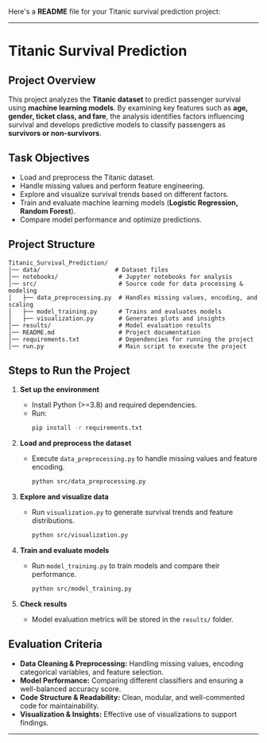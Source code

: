 Here's a **README** file for your Titanic survival prediction project:  

---

# **Titanic Survival Prediction**  

## **Project Overview**  
This project analyzes the **Titanic dataset** to predict passenger survival using **machine learning models**. By examining key features such as **age, gender, ticket class, and fare**, the analysis identifies factors influencing survival and develops predictive models to classify passengers as **survivors or non-survivors**.  

## **Task Objectives**  
- Load and preprocess the Titanic dataset.  
- Handle missing values and perform feature engineering.  
- Explore and visualize survival trends based on different factors.  
- Train and evaluate machine learning models (**Logistic Regression, Random Forest**).  
- Compare model performance and optimize predictions.  

## **Project Structure**  
```
Titanic_Survival_Prediction/
│── data/                     # Dataset files
│── notebooks/                 # Jupyter notebooks for analysis
│── src/                       # Source code for data processing & modeling
│   ├── data_preprocessing.py  # Handles missing values, encoding, and scaling
│   ├── model_training.py      # Trains and evaluates models
│   ├── visualization.py       # Generates plots and insights
│── results/                   # Model evaluation results
│── README.md                  # Project documentation
│── requirements.txt           # Dependencies for running the project
│── run.py                     # Main script to execute the project
```

## **Steps to Run the Project**  

1. **Set up the environment**  
   - Install Python (>=3.8) and required dependencies.  
   - Run:  
     ```bash
     pip install -r requirements.txt
     ```

2. **Load and preprocess the dataset**  
   - Execute `data_preprocessing.py` to handle missing values and feature encoding.  
     ```bash
     python src/data_preprocessing.py
     ```

3. **Explore and visualize data**  
   - Run `visualization.py` to generate survival trends and feature distributions.  
     ```bash
     python src/visualization.py
     ```

4. **Train and evaluate models**  
   - Run `model_training.py` to train models and compare their performance.  
     ```bash
     python src/model_training.py
     ```

5. **Check results**  
   - Model evaluation metrics will be stored in the `results/` folder.  

## **Evaluation Criteria**  
- **Data Cleaning & Preprocessing:** Handling missing values, encoding categorical variables, and feature selection.  
- **Model Performance:** Comparing different classifiers and ensuring a well-balanced accuracy score.  
- **Code Structure & Readability:** Clean, modular, and well-commented code for maintainability.  
- **Visualization & Insights:** Effective use of visualizations to support findings.  

---

